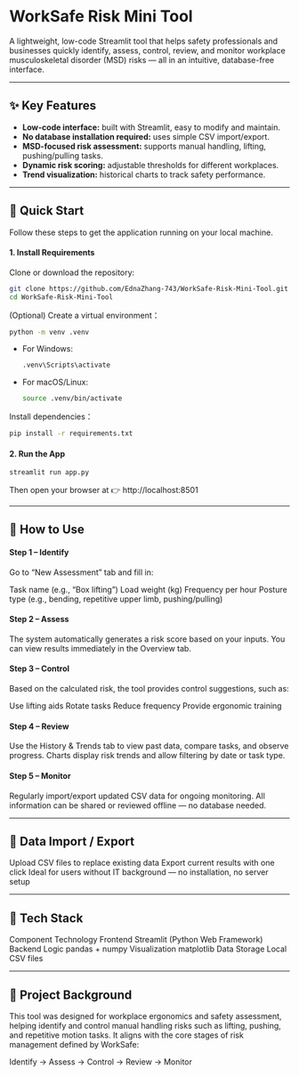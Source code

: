 # WorkSafe Risk Mini Tool

A lightweight, low-code Streamlit tool that helps safety professionals and businesses quickly identify, assess, control, review, and monitor workplace musculoskeletal disorder (MSD) risks — all in an intuitive, database-free interface.

---

## ✨ Key Features 

*   **Low-code interface:** built with Streamlit, easy to modify and maintain.
*   **No database installation required:** uses simple CSV import/export.
*   **MSD-focused risk assessment:** supports manual handling, lifting, pushing/pulling tasks.
*   **Dynamic risk scoring:** adjustable thresholds for different workplaces.
*   **Trend visualization:** historical charts to track safety performance.

---

## 🚀 Quick Start 

Follow these steps to get the application running on your local machine.

#### 1. Install Requirements
Clone or download the repository:
```bash
git clone https://github.com/EdnaZhang-743/WorkSafe-Risk-Mini-Tool.git
cd WorkSafe-Risk-Mini-Tool
```
(Optional) Create a virtual environment：
```bash
python -m venv .venv
```
*   For Windows:
    ```bash
    .venv\Scripts\activate
    ```
*   For macOS/Linux:
    ```bash
    source .venv/bin/activate
    ```
Install dependencies：
```bash
pip install -r requirements.txt
```

#### 2. Run the App 
```bash
streamlit run app.py
```
Then open your browser at 👉 http://localhost:8501

---

## 🧭 How to Use

#### Step 1 – Identify 
Go to “New Assessment” tab and fill in:

Task name (e.g., “Box lifting”)
Load weight (kg)
Frequency per hour
Posture type (e.g., bending, repetitive upper limb, pushing/pulling)

#### Step 2 – Assess
The system automatically generates a risk score based on your inputs.
You can view results immediately in the Overview tab.

#### Step 3 – Control
Based on the calculated risk, the tool provides control suggestions, such as:

Use lifting aids
Rotate tasks
Reduce frequency
Provide ergonomic training

#### Step 4 – Review
Use the History & Trends tab to view past data, compare tasks, and observe progress.
Charts display risk trends and allow filtering by date or task type.

#### Step 5 – Monitor 
Regularly import/export updated CSV data for ongoing monitoring.
All information can be shared or reviewed offline — no database needed.

---

## 💾 Data Import / Export 

Upload CSV files to replace existing data
Export current results with one click
Ideal for users without IT background — no installation, no server setup

---

## 🧩 Tech Stack

Component	Technology
Frontend	Streamlit (Python Web Framework)
Backend Logic	pandas + numpy
Visualization	matplotlib
Data Storage	Local CSV files

---

## 🧠 Project Background

This tool was designed for workplace ergonomics and safety assessment, helping identify and control manual handling risks such as lifting, pushing, and repetitive motion tasks.
It aligns with the core stages of risk management defined by WorkSafe:

Identify → Assess → Control → Review → Monitor
